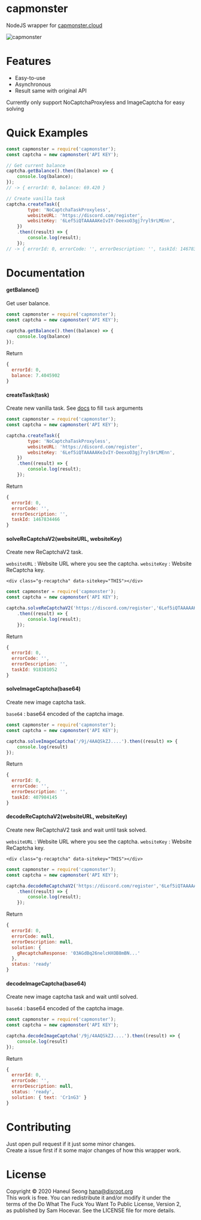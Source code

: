 # capmonster

NodeJS wrapper for [capmonster.cloud](https://capmonster.cloud)

![capmonster](https://nodei.co/npm/capmonster.png?downloads=true&downloadRank=true&stars=true)

# Features

- Easy-to-use
- Asynchronous
- Result same with original API
  
Currently only support NoCaptchaProxyless and ImageCaptcha for easy solving

# Quick Examples

```js
const capmonster = require('capmonster');
const captcha = new capmonster('API KEY');

// Get current balance
captcha.getBalance().then((balance) => {
	console.log(balance);
});
// -> { errorId: 0, balance: 69.420 }

// Create vanilla task
captcha.createTask({
		type: 'NoCaptchaTaskProxyless',
		websiteURL: 'https://discord.com/register',
		websiteKey: '6Lef5iQTAAAAAKeIvIY-DeexoO3gj7ryl9rLMEnn',
	})
	.then((result) => {
		console.log(result);
    });
// -> { errorId: 0, errorCode: '', errorDescription: '', taskId: 1467834466 }
```

# Documentation

#### getBalance()

Get user balance.

```js
const capmonster = require('capmonster');
const captcha = new capmonster('API KEY');

captcha.getBalance().then((balance) => {
    console.log(balance)
});
```
Return
```js
{ 
  errorId: 0,
  balance: 7.4045902
}
```

#### createTask(task)

Create new vanilla task.
See [docs](https://zennolab.atlassian.net/wiki/spaces/APIS/pages/557229/Captcha+Task+Types) to fill ``task`` arguments

```js
const capmonster = require('capmonster');
const captcha = new capmonster('API KEY');

captcha.createTask({
		type: 'NoCaptchaTaskProxyless',
		websiteURL: 'https://discord.com/register',
		websiteKey: '6Lef5iQTAAAAAKeIvIY-DeexoO3gj7ryl9rLMEnn',
	})
	.then((result) => {
		console.log(result);
    });
```
Return
```js
{ 
  errorId: 0,
  errorCode: '',
  errorDescription: '',
  taskId: 1467834466
}
```

#### solveReCaptchaV2(websiteURL, websiteKey)

Create new ReCaptchaV2 task.

``websiteURL`` : Website URL where you see the captcha.
``websiteKey`` : Website ReCaptcha key.

``<div class="g-recaptcha" data-sitekey="THIS"></div>``

```js
const capmonster = require('capmonster');
const captcha = new capmonster('API KEY');

captcha.solveReCaptchaV2('https://discord.com/register','6Lef5iQTAAAAAKeIvIY-DeexoO3gj7ryl9rLMEnn')
	.then((result) => {
		console.log(result);
	});
```
Return
```js
{ 
  errorId: 0,
  errorCode: '',
  errorDescription: '',
  taskId: 918381052
}
```

#### solveImageCaptcha(base64)

Create new image captcha task.

``base64`` :  base64 encoded of the captcha image.

```js
const capmonster = require('capmonster');
const captcha = new capmonster('API KEY');

captcha.solveImageCaptcha('/9j/4AAQSkZJ....').then((result) => {
	console.log(result)
});
```
Return
```js
{ 
  errorId: 0,
  errorCode: '',
  errorDescription: '',
  taskId: 407984145
}
```

#### decodeReCaptchaV2(websiteURL, websiteKey)

Create new ReCaptchaV2 task and wait until task solved.

``websiteURL`` : Website URL where you see the captcha.
``websiteKey`` : Website ReCaptcha key.

``<div class="g-recaptcha" data-sitekey="THIS"></div>``

```js
const capmonster = require('capmonster');
const captcha = new capmonster('API KEY');

captcha.decodeReCaptchaV2('https://discord.com/register','6Lef5iQTAAAAAKeIvIY-DeexoO3gj7ryl9rLMEnn')
	.then((result) => {
		console.log(result);
	});
```
Return
```js
{
  errorId: 0,
  errorCode: null,
  errorDescription: null,
  solution: {
    gRecaptchaResponse: '03AGdBq26nelcHXOB8mBN...'
  },
  status: 'ready'
}
```

#### decodeImageCaptcha(base64)

Create new image captcha task and wait until solved.

``base64`` :  base64 encoded of the captcha image.

```js
const capmonster = require('capmonster');
const captcha = new capmonster('API KEY');

captcha.decodeImageCaptcha('/9j/4AAQSkZJ....').then((result) => {
	console.log(result)
});
```
Return
```js
{
  errorId: 0,
  errorCode: '',
  errorDescription: null,
  status: 'ready',
  solution: { text: 'Cr1nG3' }
}
```

# Contributing

Just open pull request if it just some minor changes.  
Create a issue first if it some major changes of how this wrapper work.

# License

Copyright © 2020 Haneul Seong <hana@disroot.org>  
This work is free. You can redistribute it and/or modify it under the  
terms of the Do What The Fuck You Want To Public License, Version 2,  
as published by Sam Hocevar. See the LICENSE file for more details.  